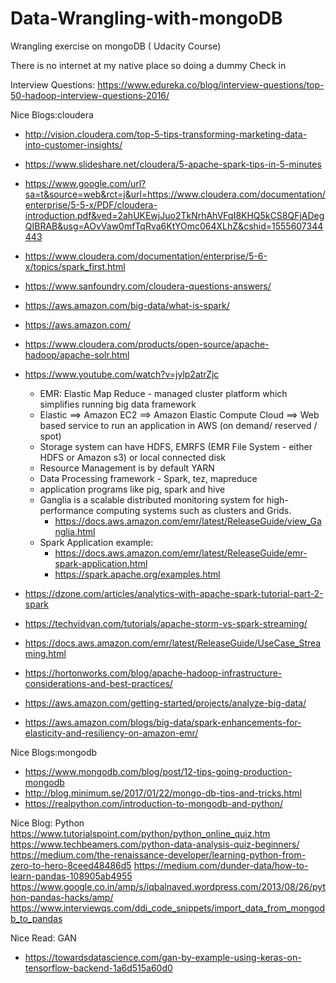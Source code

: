 # Data-Wrangling-with-mongoDB
Wrangling exercise on mongoDB (
Udacity Course)

There is no internet at my 
native place so doing a dummy 
Check in

Interview Questions:
https://www.edureka.co/blog/interview-questions/top-50-hadoop-interview-questions-2016/

Nice Blogs:cloudera
* http://vision.cloudera.com/top-5-tips-transforming-marketing-data-into-customer-insights/
* https://www.slideshare.net/cloudera/5-apache-spark-tips-in-5-minutes
* https://www.google.com/url?sa=t&source=web&rct=j&url=https://www.cloudera.com/documentation/enterprise/5-5-x/PDF/cloudera-introduction.pdf&ved=2ahUKEwjJuo2TkNrhAhVFqI8KHQ5kCS8QFjADegQIBRAB&usg=AOvVaw0mfTqRva6KtYOmc064XLhZ&cshid=1555607344443
* https://www.cloudera.com/documentation/enterprise/5-6-x/topics/spark_first.html
* https://www.sanfoundry.com/cloudera-questions-answers/
* https://aws.amazon.com/big-data/what-is-spark/
* https://aws.amazon.com/
* https://www.cloudera.com/products/open-source/apache-hadoop/apache-solr.html
* https://www.youtube.com/watch?v=jylp2atrZjc
  * EMR: Elastic Map Reduce - managed cluster platform which simplifies running big data framework
  * Elastic ==> Amazon EC2 ==> Amazon Elastic Compute Cloud ==> Web based service to run an application in AWS (on demand/ reserved / spot)
  * Storage system can have HDFS, EMRFS (EMR File System - either HDFS or Amazon s3)  or local connected disk
  * Resource Management is by default YARN
  * Data Processing framework - Spark, tez, mapreduce
  * application programs like pig, spark and hive
  * Ganglia is a scalable distributed monitoring system for high-performance computing systems such as clusters and Grids.
    * https://docs.aws.amazon.com/emr/latest/ReleaseGuide/view_Ganglia.html
  * Spark Application example:
       * https://docs.aws.amazon.com/emr/latest/ReleaseGuide/emr-spark-application.html
       * https://spark.apache.org/examples.html
  
* https://dzone.com/articles/analytics-with-apache-spark-tutorial-part-2-spark
* https://techvidvan.com/tutorials/apache-storm-vs-spark-streaming/
* https://docs.aws.amazon.com/emr/latest/ReleaseGuide/UseCase_Streaming.html
* https://hortonworks.com/blog/apache-hadoop-infrastructure-considerations-and-best-practices/
* https://aws.amazon.com/getting-started/projects/analyze-big-data/
* https://aws.amazon.com/blogs/big-data/spark-enhancements-for-elasticity-and-resiliency-on-amazon-emr/


Nice Blogs:mongodb
* https://www.mongodb.com/blog/post/12-tips-going-production-mongodb
* http://blog.minimum.se/2017/01/22/mongo-db-tips-and-tricks.html
* https://realpython.com/introduction-to-mongodb-and-python/

Nice Blog: Python
https://www.tutorialspoint.com/python/python_online_quiz.htm
https://www.techbeamers.com/python-data-analysis-quiz-beginners/
https://medium.com/the-renaissance-developer/learning-python-from-zero-to-hero-8ceed48486d5
https://medium.com/dunder-data/how-to-learn-pandas-108905ab4955
https://www.google.co.in/amp/s/iqbalnaved.wordpress.com/2013/08/26/python-pandas-hacks/amp/
https://www.interviewqs.com/ddi_code_snippets/import_data_from_mongodb_to_pandas

Nice Read: GAN
* https://towardsdatascience.com/gan-by-example-using-keras-on-tensorflow-backend-1a6d515a60d0

